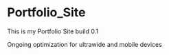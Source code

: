 # Portfolio_Site
This is my Portfolio Site build 0.1

Ongoing optimization for ultrawide and mobile devices
